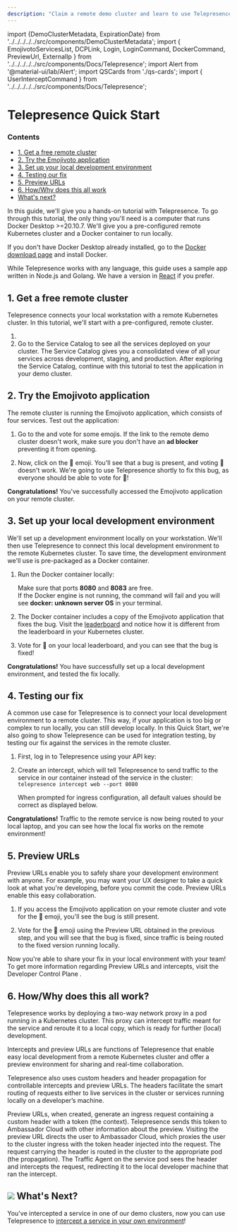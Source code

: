 ```yaml
---
description: "Claim a remote demo cluster and learn to use Telepresence to intercept services running in a Kubernetes Cluster, speeding up local development and debugging."
---
```


import {DemoClusterMetadata, ExpirationDate} from '../../../../../src/components/DemoClusterMetadata';
import {
EmojivotoServicesList,
DCPLink,
Login,
LoginCommand,
DockerCommand,
PreviewUrl,
ExternalIp
} from '../../../../../src/components/Docs/Telepresence';
import Alert from '@material-ui/lab/Alert';
import QSCards from './qs-cards';
import { UserInterceptCommand } from '../../../../../src/components/Docs/Telepresence';

# Telepresence Quick Start

<div class="docs-article-toc">
<h3>Contents</h3>

* [1. Get a free remote cluster](#1-get-a-free-remote-cluster)
* [2. Try the Emojivoto application](#2-try-the-emojivoto-application)
* [3. Set up your local development environment](#3-set-up-your-local-development-environment)
* [4. Testing our fix](#4-testing-our-fix)
* [5. Preview URLs](#5-preview-urls)
* [6. How/Why does this all work](#6-howwhy-does-this-all-work)
* [What's next?](#img-classos-logo-srcimageslogopng-whats-next)

</div>

In this guide, we'll give you a hands-on tutorial with Telepresence. To go through this tutorial, the only thing you'll need is a computer that runs Docker Desktop >=20.10.7. We'll give you a pre-configured remote Kubernetes cluster and a Docker container to run locally.

If you don't have Docker Desktop already installed, go to the [Docker download page](https://www.docker.com/get-started) and install Docker.

<Alert severity="info">
    While Telepresence works with any language, this guide uses a sample app written in Node.js and Golang. We have a version in <a href="../demo-react/">React</a> if you prefer.
</Alert>

## 1. Get a free remote cluster

Telepresence connects your local workstation with a remote Kubernetes cluster. In this tutorial, we'll start with a pre-configured, remote cluster.

1. <Login urlParams="docs_source=telepresence-quick-start&login_variant=free-cluster-activation"/>
2. Go to the <DCPLink>Service Catalog</DCPLink> to see all the services deployed on your cluster.
   <EmojivotoServicesList/>
    The Service Catalog gives you a consolidated view of all your services across development, staging, and production. After exploring the Service Catalog, continue with this tutorial to test the application in your demo cluster.

## 2. Try the Emojivoto application

The remote cluster is running the Emojivoto application, which consists of four services. Test out the application:

1. Go to the <ExternalIp/> and vote for some emojis.
    <Alert severity="info">
    If the link to the remote demo cluster doesn't work, make sure you don't have an <strong>ad blocker</strong> preventing it from opening.
    </Alert>

2. Now, click on the 🍩 emoji. You'll see that a bug is present, and voting 🍩 doesn't work. We're going to use Telepresence shortly to fix this bug, as everyone should be able to vote for 🍩!

<Alert severity="success">
    <strong>Congratulations!</strong> You've successfully accessed the Emojivoto application on your remote cluster.
</Alert>

## 3. Set up your local development environment

We'll set up a development environment locally on your workstation. We'll then use Telepresence to connect this local development environment to the remote Kubernetes cluster. To save time, the development environment we'll use is pre-packaged as a Docker container.

1. Run the Docker container locally:

    <DockerCommand/>

    <Alert severity="info">
    Make sure that ports <strong>8080</strong> and <strong>8083</strong> are free. <br/>
    If the Docker engine is not running, the command will fail and you will see <strong>docker: unknown server OS</strong> in your terminal.
    </Alert>

2. The Docker container includes a copy of the Emojivoto application that fixes the bug. Visit the [leaderboard](http://localhost:8083/leaderboard) and notice how it is different from the leaderboard in your <ExternalIp>Kubernetes cluster</ExternalIp>.

3. Vote for 🍩 on your local leaderboard, and you can see that the bug is fixed!

<Alert severity="success">
  <strong>Congratulations!</strong> You have successfully set up a local development environment, and tested the fix locally.
</Alert>

## 4. Testing our fix

A common use case for Telepresence is to connect your local development environment to a remote cluster. This way, if your application is too big or complex to run locally, you can still develop locally. In this Quick Start, we're also going to show Telepresence can be used for integration testing, by testing our fix against the services in the remote cluster.

1. First, log in to Telepresence using your API key:
    <LoginCommand/>

2. Create an intercept, which will tell Telepresence to send traffic to the service in our container instead of the service in the cluster:
   `telepresence intercept web --port 8080`

    When prompted for ingress configuration, all default values should be correct as displayed below.

    <UserInterceptCommand/>

<Alert severity="success">
    <strong>Congratulations!</strong> Traffic to the remote service is now being routed to your local laptop, and you can see how the local fix works on the remote environment!
</Alert>

## 5. Preview URLs

Preview URLs enable you to safely share your development environment with anyone. For example, you may want your UX designer to take a quick look at what you're developing, before you commit the code. Preview URLs enable this easy collaboration.

1. If you access the Emojivoto application on <ExternalIp> your remote cluster </ExternalIp> and vote for the 🍩 emoji, you'll see the bug is still present.

2. Vote for the 🍩 emoji using the <PreviewUrl>Preview URL</PreviewUrl> obtained in the previous step, and you will see that the bug is fixed, since traffic is being routed to the fixed version running locally.

<Alert severity="success">
Now you're able to share your fix in your local environment with your team!
</Alert>

<Alert severity="info">
    To get more information regarding Preview URLs and intercepts, visit the <DCPLink>Developer Control Plane </DCPLink>.
</Alert>

## 6. How/Why does this all work?

Telepresence works by deploying a two-way network proxy in a pod running in a Kubernetes cluster. This proxy can intercept traffic meant for the service and reroute it to a local copy, which is ready for further (local) development.

Intercepts and preview URLs are functions of Telepresence that enable easy local development from a remote Kubernetes cluster and offer a preview environment for sharing and real-time collaboration.

Telepresence also uses custom headers and header propagation for controllable intercepts and preview URLs. The headers facilitate the smart routing of requests either to live services in the cluster or services running locally on a developer’s machine.

Preview URLs, when created, generate an ingress request containing a custom header with a token (the context). Telepresence sends this token to Ambassador Cloud with other information about the preview. Visiting the preview URL directs the user to Ambassador Cloud, which proxies the user to the cluster ingress with the token header injected into the request. The request carrying the header is routed in the cluster to the appropriate pod (the propagation). The Traffic Agent on the service pod sees the header and intercepts the request, redirecting it to the local developer machine that ran the intercept.

## <img class="os-logo" src="../../images/logo.png"/> What's Next?


You've intercepted a service in one of our demo clusters, now you can use Telepresence to [intercept a service in your own environment](https://www.getambassador.io/docs/telepresence/latest/howtos/intercepts/)!

